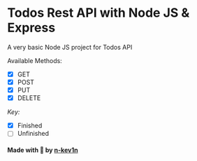 # Todos Rest API with Node JS & Express

A very basic Node JS project for Todos API

Available Methods:

* [X] GET 
* [X] POST
* [X] PUT
* [X] DELETE

*Key:*
* [X] Finished
* [ ] Unfinished

#### Made with 💚 by [n-kev1n](https://github.com/n-kev1n)
